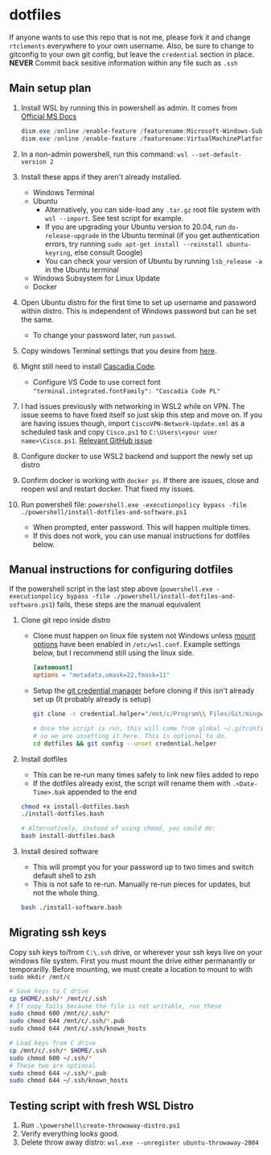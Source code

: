 # dotfiles

If anyone wants to use this repo that is not me, please fork it and change `rtclements` everywhere to your own username.
Also, be sure to change to gitconfig to your own git config, but leave the `credential` section in place.
**NEVER** Commit back sesitive information within any file such as `.ssh`

## Main setup plan

1. Install WSL by running this in powershell as admin. It comes from [Official MS Docs](https://docs.microsoft.com/en-us/windows/wsl/install-win10)

   ```powershell
   dism.exe /online /enable-feature /featurename:Microsoft-Windows-Subsystem-Linux /all /norestart
   dism.exe /online /enable-feature /featurename:VirtualMachinePlatform /all /norestart
   ```

1. In a non-admin powershell, run this command: `wsl --set-default-version 2`
1. Install these apps if they aren't already installed.
   - Windows Terminal
   - Ubuntu
     - Alternatively, you can side-load any `.tar.gz` root file system with `wsl --import`. See test script for example.
     - If you are upgrading your Ubuntu version to 20.04, run `do-release-upgrade` in the Ubuntu terminal (if you get authentication errors, try running `sudo apt-get install --reinstall ubuntu-keyring`, else consult Google)
     - You can check your version of Ubuntu by running `lsb_release -a` in the Ubuntu terminal
   - Windows Subsystem for Linux Update
   - Docker
1. Open Ubuntu distro for the first time to set up username and password within distro. This is independent of Windows password but can be set the same.
   - To change your password later, run `passwd`.
1. Copy windows Terminal settings that you desire from [here](./WindowsTerminalSettings.jsonc).
1. Might still need to install [Cascadia Code](https://docs.microsoft.com/en-us/windows/terminal/cascadia-code).
   - Configure VS Code to use correct font `"terminal.integrated.fontFamily": "Cascadia Code PL"`
1. I had issues previously with networking in WSL2 while on VPN. The issue seems to have fixed itself so just skip this step and move on.
   If you are having issues though, import `CiscoVPN-Network-Update.xml` as a scheduled task and copy `Cisco.ps1` to `C:\Users\<your user name>\Cisco.ps1`.
   [Relevant GitHub issue](https://github.com/microsoft/WSL/issues/4277#issuecomment-639460712)
1. Configure docker to use WSL2 backend and support the newly set up distro
1. Confirm docker is working with `docker ps`. If there are issues, close and reopen wsl and restart docker. That fixed my issues.
1. Run powershell file: `powershell.exe -executionpolicy bypass -file ./powershell/install-dotfiles-and-software.ps1`
   - When prompted, enter password. This will happen multiple times.
   - If this does not work, you can use manual instructions for dotfiles below.

## Manual instructions for configuring dotfiles

If the powershell script in the last step above (`powershell.exe -executionpolicy bypass -file ./powershell/install-dotfiles-and-software.ps1`) fails, these steps are the manual equivalent

1. Clone git repo inside distro

   - Clone must happen on linux file system not Windows unless [mount options](https://docs.microsoft.com/en-us/windows/wsl/wsl-config#mount-options)
     have been enabled in `/etc/wsl.conf`. Example settings below, but I recommend still using the linux side.

     ```conf
     [automount]
     options = "metadata,umask=22,fmask=11"
     ```

   - Setup the [git credential manager](https://github.com/microsoft/Git-Credential-Manager-for-Windows/releases) before cloning if this
     isn't already set up (It probably already is setup)

     ```bash
     git clone -c credential.helper="/mnt/c/Program\\ Files/Git/mingw64/libexec/git-core/git-credential-manager.exe" https://github.com/RyanClementsHax/dotfiles.git

     # Once the script is run, this will come from global ~/.gitconfig
     # so we are unsetting it here. This is optional to do.
     cd dotfiles && git config --unset credential.helper
     ```

1. Install dotfiles

   - This can be re-run many times safely to link new files added to repo
   - If the dotfiles already exist, the script will rename them with `.<Date-Time>.bak` appended to the end

   ```bash
   chmod +x install-dotfiles.bash
   ./install-dotfiles.bash

   # Alternatively, instead of using chmod, you could do:
   bash install-dotfiles.bash
   ```

1. Install desired software
   - This will prompt you for your password up to two times and switch default shell to zsh
   - This is not safe to re-run. Manually re-run pieces for updates, but not the whole thing.

   ```bash
   bash ./install-software.bash
   ```

## Migrating ssh keys

Copy ssh keys to/from `C:\.ssh` drive, or wherever your ssh keys live on your windows file system. First you must mount the drive either permanantly or temporarilly.
Before mounting, we must create a location to mount to with `sudo mkdir /mnt/c`

```bash
# Save keys to C drive
cp $HOME/.ssh/* /mnt/c/.ssh
# If copy fails because the file is not writable, run these
sudo chmod 600 /mnt/c/.ssh/*
sudo chmod 644 /mnt/c/.ssh/*.pub
sudo chmod 644 /mnt/c/.ssh/known_hosts

# Load keys from C drive
cp /mnt/c/.ssh/* $HOME/.ssh
sudo chmod 600 ~/.ssh/*
# These two are optional
sudo chmod 644 ~/.ssh/*.pub
sudo chmod 644 ~/.ssh/known_hosts
```

## Testing script with fresh WSL Distro

1. Run `.\powershell\create-throwaway-distro.ps1`
1. Verify everything looks good.
1. Delete throw away distro: `wsl.exe --unregister ubuntu-throwaway-2004`
